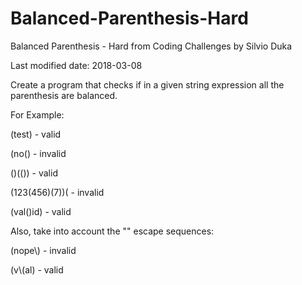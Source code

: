 # Balanced-Parenthesis-Hard
Balanced Parenthesis - Hard from Coding Challenges by Silvio Duka

Last modified date: 2018-03-08

Create a program that checks if in a given string expression all the parenthesis are balanced. 

For Example: 

(test) - valid 

(no() - invalid 

()(()) - valid 

(123(456)(7))( - invalid 

(val()id) - valid 

Also, take into account the "\" escape sequences: 

(nope\\) - invalid 

(v\\(al) - valid 

